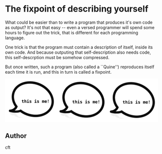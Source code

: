 <!-- BEGIN TITLE -->
# The fixpoint of describing yourself
<!-- END TITLE -->

<!-- BEGIN BODY -->
What could be easier than to write a program that produces it's own
code as output? It's not that easy -- even a versed programmer will
spend some hours to figure out the trick, that is different for each
programming language.

One trick is that the program must contain a description of itself,
inside its own code. And because outputing that self-description also
needs code, this self-descrption must be somehow compressed.

But once written, such a program (also called a ``Quine'') reproduces
itself each time it is run, and this in turn is called a fixpoint.
<!-- END BODY -->

![speech bubble](../images/image-121-quine.png)

## Author
<!-- BEGIN AUTHOR -->
cft
<!-- END AUTHOR -->
